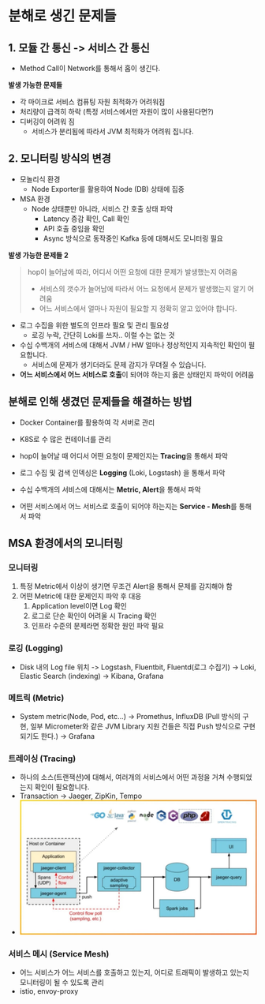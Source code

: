 # 분해로 생긴 문제들

## 1. 모듈 간 통신 -> 서비스 간 통신
- Method Call이 Network를 통해서 홉이 생긴다.

**발생 가능한 문제들**
- 각 마이크로 서비스 컴퓨팅 자원 최적화가 어려워짐
- 처리량이 급격히 하락 (특정 서비스에서만 자원이 많이 사용된다면?)
- 디버깅이 어려워 짐
  - 서비스가 분리됨에 따라서 JVM 최적화가 어려워 집니다.

## 2. 모니터링 방식의 변경

- 모놀리식 환경
  - Node Exporter를 활용하여 Node (DB) 상태에 집중
- MSA 환경
  - Node 상태뿐만 아니라, 서비스 간 호출 상태 파악
    - Latency 증감 확인, Call 확인
    - API 호출 중임을 확인
    - Async 방식으로 동작중인 Kafka 등에 대해서도 모니터링 필요

**발생 가능한 문제들 2**
> hop이 늘어남에 따라, 어디서 어떤 요청에 대한 문제가 발생했는지 어려움
> - 서비스의 갯수가 늘어남에 따라서 어느 요청에서 문제가 발생했는지 알기 어려움
> - 어느 서비스에서 얼마나 자원이 필요할 지 정확히 알고 있어야 합니다.
- 로그 수집을 위한 별도의 인프라 필요 및 관리 필요성
  - 로깅 누락, 간단히 Loki를 쓰자.. 이럴 수는 없는 것
- 수십 수백개의 서비스에 대해서 JVM / HW 얼마나 정상적인지 지속적인 확인이 필요합니다.
  - 서비스에 문제가 생기더라도 문제 감지가 무뎌질 수 있습니다.
- **어느 서비스에서 어느 서비스로 호출**이 되어야 하는지 옳은 상태인지 파악이 어려움

## 분해로 인해 생겼던 문제들을 해결하는 방법

- Docker Container를 활용하여 각 서버로 관리
- K8S로 수 많은 컨테이너를 관리

- hop이 늘어날 때 어디서 어떤 요청이 문제인지는 **Tracing**을 통해서 파악
- 로그 수집 및 검색 인덱싱은 **Logging** (Loki, Logstash) 을 통해서 파악
- 수십 수백개의 서비스에 대해서는 **Metric, Alert**을 통해서 파악
- 어떤 서비스에서 어느 서비스로 호출이 되어야 하는지는 **Service - Mesh**를 통해서 파악

## MSA 환경에서의 모니터링

### 모니터링

1. 특정 Metric에서 이상이 생기면 무조건 Alert을 통해서 문제를 감지해야 함
2. 어떤 Metric에 대한 문제인지 파악 후 대응
   1. Application level이면 Log 확인
   2. 로그로 단순 확인이 어려울 시 Tracing 확인
   3. 인프라 수준의 문제라면 정확한 원인 파악 필요

### 로깅 (Logging)

- Disk 내의 Log file 위치 -> Logstash, Fluentbit, Fluentd(로그 수집기) -> Loki, Elastic Search (indexing) -> Kibana, Grafana

### 메트릭 (Metric)

- System metric(Node, Pod, etc...) -> Promethus, InfluxDB (Pull 방식의 구현, 일부 Micrometer와 같은 JVM Library 지원 건들은 직접 Push 방식으로 구현되기도 한다.) -> Grafana

### 트레이싱 (Tracing)

- 하나의 소스(트랜잭션)에 대해서, 여러개의 서비스에서 어떤 과정을 거쳐 수행되었는지 확인이 필요합니다.
- Transaction -> Jaeger, ZipKin, Tempo
- ![alt text](ImageDirectory/트레이싱.png)
  
### 서비스 메시 (Service Mesh)

- 어느 서비스가 어느 서비스를 호출하고 있는지, 어디로 트래픽이 발생하고 있는지 모니터링이 될 수 있도록 관리
- istio, envoy-proxy